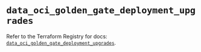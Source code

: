 # `data_oci_golden_gate_deployment_upgrades`

Refer to the Terraform Registry for docs: [`data_oci_golden_gate_deployment_upgrades`](https://registry.terraform.io/providers/hashicorp/oci/7.19.0/docs/data-sources/golden_gate_deployment_upgrades).

